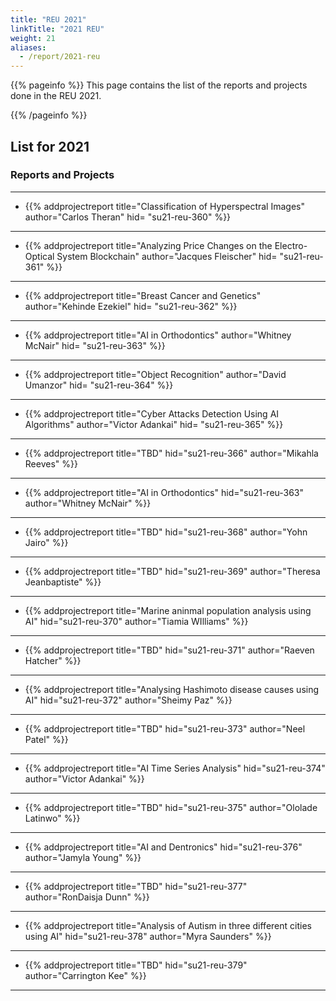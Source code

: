 ```yaml
---
title: "REU 2021"
linkTitle: "2021 REU"
weight: 21
aliases:
  - /report/2021-reu
---
```


{{% pageinfo %}}
This page contains the list of the reports and projects done in the
REU 2021.

{{% /pageinfo %}}

## List for 2021


### Reports and Projects

---

* {{% addprojectreport
  title="Classification of Hyperspectral Images"
  author="Carlos Theran"
  hid= "su21-reu-360"
  %}}

---

* {{% addprojectreport
  title="Analyzing Price Changes on the Electro-Optical System Blockchain"
  author="Jacques Fleischer"
  hid= "su21-reu-361"
  %}}
  
---

* {{% addprojectreport
  title="Breast Cancer and Genetics"
  author="Kehinde Ezekiel"
  hid= "su21-reu-362"
  %}}

---

* {{% addprojectreport
  title="AI in Orthodontics"
  author="Whitney McNair"
  hid= "su21-reu-363"
  %}}

---

* {{% addprojectreport
  title="Object Recognition"
  author="David Umanzor"
  hid= "su21-reu-364"
  %}}

---

* {{% addprojectreport
  title="Cyber Attacks Detection Using AI Algorithms"
  author="Victor Adankai"
  hid= "su21-reu-365"
  %}}
  
---

* {{% addprojectreport
  title="TBD"
  hid="su21-reu-366" 
  author="Mikahla Reeves"
  %}}

---

* {{% addprojectreport
  title="AI in Orthodontics"
  hid="su21-reu-363" 
  author="Whitney McNair"
  %}}

---

* {{% addprojectreport
  title="TBD"
  hid="su21-reu-368" 
  author="Yohn Jairo"
  %}}

---

* {{% addprojectreport
  title="TBD"
  hid="su21-reu-369" 
  author="Theresa Jeanbaptiste"
  %}}

---

* {{% addprojectreport
  title="Marine aninmal population analysis using AI"
  hid="su21-reu-370" 
  author="Tiamia WIlliams"
  %}}

---

* {{% addprojectreport
  title="TBD"
  hid="su21-reu-371" 
  author="Raeven Hatcher"
  %}}

---

* {{% addprojectreport
  title="Analysing Hashimoto disease causes using AI"
  hid="su21-reu-372" 
  author="Sheimy Paz"
  %}}

---


* {{% addprojectreport
  title="TBD"
  hid="su21-reu-373" 
  author="Neel Patel"
  %}}

---

* {{% addprojectreport
  title="AI Time Series Analysis"
  hid="su21-reu-374" 
  author="Victor Adankai"
  %}}

---

* {{% addprojectreport
  title="TBD"
  hid="su21-reu-375"
  author="Ololade Latinwo"
  %}}

---


* {{% addprojectreport
  title="AI and Dentronics"
  hid="su21-reu-376"
  author="Jamyla Young"
  %}}

---

* {{% addprojectreport
  title="TBD"
  hid="su21-reu-377"
  author="RonDaisja Dunn"
  %}}
---

* {{% addprojectreport
  title="Analysis of Autism in three different cities using AI"
  hid="su21-reu-378"
  author="Myra Saunders"
  %}}

---

* {{% addprojectreport
  title="TBD"
  hid="su21-reu-379"
  author="Carrington Kee"
  %}}

---
